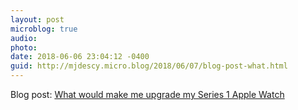 ```yaml
---
layout: post
microblog: true
audio: 
photo: 
date: 2018-06-06 23:04:12 -0400
guid: http://mjdescy.micro.blog/2018/06/07/blog-post-what.html
---
```

Blog post: [What would make me upgrade my Series 1 Apple Watch](https://mjdescy.me/2018/06/06/what-would-make-me-upgrade-my-series-1-apple-watch/)
